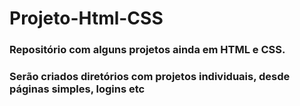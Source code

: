 # Projeto-Html-CSS

### Repositório com alguns projetos ainda em HTML e CSS.
### Serão criados diretórios com projetos individuais, desde páginas simples, logins etc